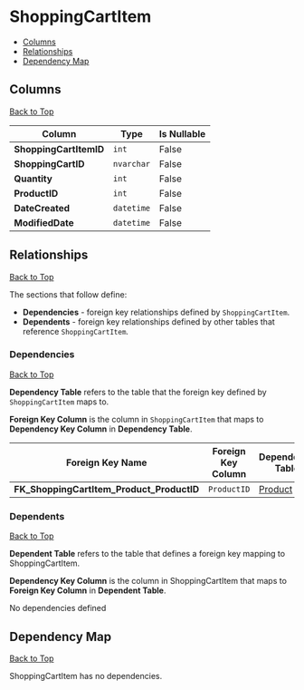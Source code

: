 # ShoppingCartItem

* [Columns](#columns)
* [Relationships](#relationships)
* [Dependency Map](#dependency-map)

## Columns
[Back to Top](#shoppingcartitem)

Column | Type | Is Nullable
-------|------|------------
**ShoppingCartItemID** | `int` | False
**ShoppingCartID** | `nvarchar` | False
**Quantity** | `int` | False
**ProductID** | `int` | False
**DateCreated** | `datetime` | False
**ModifiedDate** | `datetime` | False

## Relationships
[Back to Top](#shoppingcartitem)


The sections that follow define:
* **Dependencies** - foreign key relationships defined by `ShoppingCartItem`.
* **Dependents** - foreign key relationships defined by other tables that reference `ShoppingCartItem`.

### Dependencies
[Back to Top](#shoppingcartitem)

**Dependency Table** refers to the table that the foreign key defined by `ShoppingCartItem` maps to.

**Foreign Key Column** is the column in `ShoppingCartItem` that maps to **Dependency Key Column** in **Dependency Table**.

Foreign Key Name | Foreign Key Column | Dependency Table | Dependency Key Column
-----------------|--------------------|------------------|----------------------
**FK_ShoppingCartItem_Product_ProductID** | `ProductID` | [Product](./Product.md) | `ProductID`

### Dependents
[Back to Top](#shoppingcartitem)

**Dependent Table** refers to the table that defines a foreign key mapping to ShoppingCartItem.

**Dependency Key Column** is the column in ShoppingCartItem that maps to **Foreign Key Column** in **Dependent Table**.

No dependencies defined

## Dependency Map
[Back to Top](#shoppingcartitem)

ShoppingCartItem has no dependencies.
